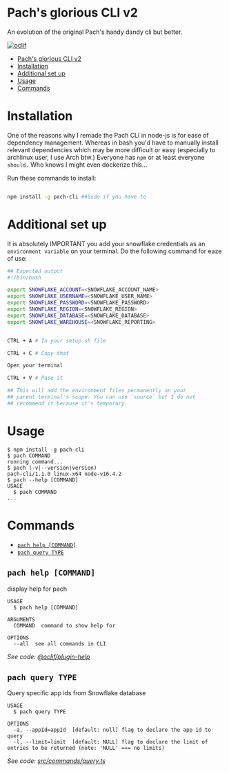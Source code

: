 # Pach's glorious CLI v2

An evolution of the original Pach's handy dandy cli but better.

[![oclif](https://img.shields.io/badge/cli-oclif-brightgreen.svg)](https://oclif.io)

<!-- toc -->
* [Pach's glorious CLI v2](#pachs-glorious-cli-v2)
* [Installation](#installation)
* [Additional set up](#additional-set-up)
* [Usage](#usage)
* [Commands](#commands)
<!-- tocstop -->

# Installation

One of the reasons why I remade the Pach CLI in node-js is for
ease of dependency management. Whereas in bash you'd have to
manually install relevant dependencies which may be more difficult
or easy (especially to archlinux user, I use Arch btw.) Everyone has `npm` or at least everyone `should.` Who knows I might even dockerize this...

Run these commands to install:

```bash

npm install -g pach-cli ##Sudo if you have to


```

# Additional set up

It is absolutely IMPORTANT you add your snowflake credentials as an
`environment variable` on your terminal. Do the following command for eaze of use:

```bash
## Expected output
#!/bin/bash

export SNOWFLAKE_ACCOUNT=<SNOWFLAKE_ACCOUNT_NAME>
export SNOWFLAKE_USERNAME=<SNOWFLAKE_USER_NAME>
export SNOWFLAKE_PASSWORD=<SNOWFLAKE_PASSWORD>
export SNOWFLAKE_REGION=<SNOWFLAKE_REGION>
export SNOWFLAKE_DATABASE=<SNOWFLAKE_DATABASE>
export SNOWFLAKE_WAREHOUSE=<SNOWFLAKE_REPORTING>


CTRL + A # In your setup.sh file

CTRL + C # Copy that

Open your terminal

CTRL + V # Pase it

## This will add the environment files permanently on your
## parent terminal's scope. You can use `source` but I do not
## recommend it because it's temporary.
```

# Usage

<!-- usage -->
```sh-session
$ npm install -g pach-cli
$ pach COMMAND
running command...
$ pach (-v|--version|version)
pach-cli/1.1.0 linux-x64 node-v16.4.2
$ pach --help [COMMAND]
USAGE
  $ pach COMMAND
...
```
<!-- usagestop -->

# Commands

<!-- commands -->
* [`pach help [COMMAND]`](#pach-help-command)
* [`pach query TYPE`](#pach-query-type)

## `pach help [COMMAND]`

display help for pach

```
USAGE
  $ pach help [COMMAND]

ARGUMENTS
  COMMAND  command to show help for

OPTIONS
  --all  see all commands in CLI
```

_See code: [@oclif/plugin-help](https://github.com/oclif/plugin-help/blob/v3.2.2/src/commands/help.ts)_

## `pach query TYPE`

Query specific app ids from Snowflake database

```
USAGE
  $ pach query TYPE

OPTIONS
  -a, --appId=appId  [default: null] flag to declare the app id to query
  -l, --limit=limit  [default: NULL] flag to declare the limit of entries to be returned (note: 'NULL' === no limits)
```

_See code: [src/commands/query.ts](https://github.com/pacholoamit/pach-cli-v2/blob/v1.1.0/src/commands/query.ts)_
<!-- commandsstop -->

